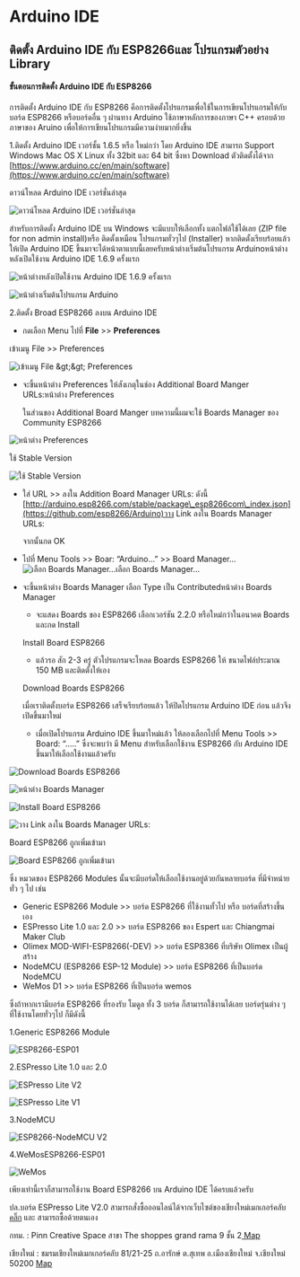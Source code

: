 # Arduino IDE

## ติดตั้ง Arduino IDE กับ ESP8266และ โปรแกรมตัวอย่าง Library <a id="&#xE15;&#xE34;&#xE14;&#xE15;&#xE31;&#xE49;&#xE07;-arduino-ide-&#xE01;&#xE31;&#xE1A;-esp8266&#xE41;&#xE25;&#xE30;-&#xE42;&#xE1B;&#xE23;&#xE41;&#xE01;&#xE23;&#xE21;&#xE15;&#xE31;&#xE27;&#xE2D;&#xE22;&#xE48;&#xE32;&#xE07;-library"></a>

#### ขั้นตอนการติดตั้ง Arduino IDE กับ ESP8266 <a id="&#xE02;&#xE31;&#xE49;&#xE19;&#xE15;&#xE2D;&#xE19;&#xE01;&#xE32;&#xE23;&#xE15;&#xE34;&#xE14;&#xE15;&#xE31;&#xE49;&#xE07;-arduino-ide-&#xE01;&#xE31;&#xE1A;-esp8266"></a>

การติดตั้ง Arduino IDE กับ ESP8266 คือการติดตั้งโปรแกรมเพื่อใช้ในการเขียนโปรแกรมให้กับบอร์ด ESP8266 หรือบอร์ดอื่น ๆ ผ่านทาง Arduino ใช้ภาษาหลักการของภาษา C++ ครอบด้วยภาษาของ Aruino เพื่อให้การเขียนโปรแกรมมีความง่ายมากยิ่งขึ้น

1.ติดตั้ง Arduino IDE เวอร์ชั้น 1.6.5 หรือ ใหม่กว่า โดย Arduino IDE สามารถ Support Windows Mac OS X Linux ทั้ง 32bit และ 64 bit ซึ่งหา Download ตัวติดตั้งได้จาก  
 [https://www.arduino.cc/en/main/software](https://www.arduino.cc/en/main/software)

ดาวน์โหลด Arduino IDE เวอร์ชั่นล่าสุด

![&#xE14;&#xE32;&#xE27;&#xE19;&#xE4C;&#xE42;&#xE2B;&#xE25;&#xE14; Arduino IDE &#xE40;&#xE27;&#xE2D;&#xE23;&#xE4C;&#xE0A;&#xE31;&#xE48;&#xE19;&#xE25;&#xE48;&#xE32;&#xE2A;&#xE38;&#xE14;](https://nazt-cmmc.gitbooks.io/cmmc-iot-books/content/images/introduction1.JPG)

สำหรับการติดตั้ง Arduino IDE บน Windows จะมีแบบให้เลือกทั้ง แตกไฟล์ใช้ได้เลย \(ZIP file for non admin install\)หรือ ติดตั้งเหมือน โปรแกรมทั่วๆไป \(Installer\) หากติดตั้งเรียบร้อยแล้ว ให้เปิด Arduino IDE ขึ้นมาจะได้หน้าตาแบบนี้เลยครับหน้าต่างเริ่มต้นโปรแกรม Arduinoหน้าต่างหลังเปิดใช้งาน Arduino IDE 1.6.9 ครั้งแรก

![&#xE2B;&#xE19;&#xE49;&#xE32;&#xE15;&#xE48;&#xE32;&#xE07;&#xE2B;&#xE25;&#xE31;&#xE07;&#xE40;&#xE1B;&#xE34;&#xE14;&#xE43;&#xE0A;&#xE49;&#xE07;&#xE32;&#xE19; Arduino IDE 1.6.9 &#xE04;&#xE23;&#xE31;&#xE49;&#xE07;&#xE41;&#xE23;&#xE01;](https://nazt-cmmc.gitbooks.io/cmmc-iot-books/content/images/introduction3.JPG)

![&#xE2B;&#xE19;&#xE49;&#xE32;&#xE15;&#xE48;&#xE32;&#xE07;&#xE40;&#xE23;&#xE34;&#xE48;&#xE21;&#xE15;&#xE49;&#xE19;&#xE42;&#xE1B;&#xE23;&#xE41;&#xE01;&#xE23;&#xE21; Arduino](https://nazt-cmmc.gitbooks.io/cmmc-iot-books/content/images/introduction2.png)

2.ติดตั้ง Broad ESP8266 ลงบน Arduino IDE

* กดเลือก Menu ไปที่ **File** &gt;&gt; **Preferences**

เข้าเมนู File &gt;&gt; Preferences

![&#xE40;&#xE02;&#xE49;&#xE32;&#xE40;&#xE21;&#xE19;&#xE39; File &amp;gt;&amp;gt; Preferences](https://nazt-cmmc.gitbooks.io/cmmc-iot-books/content/images/introduction4.png)

* จะขึ้นหน้าต่าง Preferences ให้สังเกตุในช่อง Additional Board Manger URLs:หน้าต่าง Preferences

  ในส่วนของ Additional Board Manger บทความนี้ผมจะใช้ Boards Manager ของ Community ESP8266

![&#xE2B;&#xE19;&#xE49;&#xE32;&#xE15;&#xE48;&#xE32;&#xE07; Preferences](https://nazt-cmmc.gitbooks.io/cmmc-iot-books/content/images/introduction5.JPG)

ใช้ Stable Version

![&#xE43;&#xE0A;&#xE49; Stable Version ](https://nazt-cmmc.gitbooks.io/cmmc-iot-books/content/images/introduction6.JPG)

* ใส่ URL &gt;&gt; ลงใน Addition Board Manager URLs: ดังนี้ [http://arduino.esp8266.com/stable/package\_esp8266com\_index.json](https://github.com/esp8266/Arduino)วาง Link ลงใน Boards Manager URLs:

  จากนั้นกด OK

* ไปที่ Menu Tools &gt;&gt; Boar: “Arduino…” &gt;&gt; Board Manager…![&#xE40;&#xE25;&#xE37;&#xE2D;&#xE01; Boards Manager...](https://nazt-cmmc.gitbooks.io/cmmc-iot-books/content/images/introduction8.JPG)เลือก Boards Manager...
* จะขึ้นหน้าต่าง Boards Manager เลือก Type เป็น Contributedหน้าต่าง Boards Manager

  * จะแสดง Boards ของ ESP8266 เลือกเวอร์ชัน 2.2.0 หรือใหม่กว่าในอนาคต Boards และกด Install

  Install Board ESP8266

  * แล้วรอ สัก 2-3 ครู่ ตัวโปรแกรมจะโหลด Boards ESP8266 ให้ ขนาดไฟล์ประมาณ 150 MB และติดตั้งให้เอง

  Download Boards ESP8266

  เมื่อเราติดตั้งบอร์ด ESP8266 เสร็จเรียบร้อยแล้ว ให้ปิดโปรแกรม Arduino IDE ก่อน แล้วจึงเปิดขึ้นมาใหม่

  * เมื่อเปิดโปรแกรม Arduino IDE ขึ้นมาใหม่แล้ว ให้ลองเลือกไปที่ Menu Tools &gt;&gt; Board: “…..” ซึ่งจะพบว่า มี Menu สำหรับเลือกใช้งาน ESP8266 กับ Arduino IDE ขึ้นมาให้เลือกใช้งานแล้วครับ

![Download Boards ESP8266](https://nazt-cmmc.gitbooks.io/cmmc-iot-books/content/images/introduction11.JPG)

![&#xE2B;&#xE19;&#xE49;&#xE32;&#xE15;&#xE48;&#xE32;&#xE07; Boards Manager](https://nazt-cmmc.gitbooks.io/cmmc-iot-books/content/images/introduction9.JPG)

![Install Board ESP8266](https://nazt-cmmc.gitbooks.io/cmmc-iot-books/content/images/introduction10.JPG)

![&#xE27;&#xE32;&#xE07; Link &#xE25;&#xE07;&#xE43;&#xE19; Boards Manager URLs:](https://nazt-cmmc.gitbooks.io/cmmc-iot-books/content/images/introduction7.JPG)

Board ESP8266 ถูกเพิ่มเข้ามา

![Board ESP8266 &#xE16;&#xE39;&#xE01;&#xE40;&#xE1E;&#xE34;&#xE48;&#xE21;&#xE40;&#xE02;&#xE49;&#xE32;&#xE21;&#xE32;](https://nazt-cmmc.gitbooks.io/cmmc-iot-books/content/images/introduction12.JPG)

ซึ่ง หมวดของ ESP8266 Modules นั้นจะมีบอร์ดให้เลือกใช้งานอยู่ด้วยกันหลายบอร์ด ที่มีจำหน่ายทั่ว ๆ ไป เช่น

* Generic ESP8266 Module &gt;&gt; บอร์ด ESP8266 ที่ใช้งานทั้วไป หรือ บอร์ดที่สร้างขึ้นเอง
* ESPresso Lite 1.0 และ 2.0 &gt;&gt; บอร์ด ESP8266 ของ Espert และ Chiangmai Maker Club
* Olimex MOD-WIFI-ESP8266\(-DEV\) &gt;&gt; บอร์ด ESP8366 ที่บริษัท Olimex เป็นผู้สร้าง
* NodeMCU \(ESP8266 ESP-12 Module\) &gt;&gt; บอร์ด ESP8266 ที่เป็นบอร์ด NodeMCU
* WeMos D1 &gt;&gt; บอร์ด ESP8266 ที่เป็นบอร์ด wemos

ซึ่งถ้าหากเรามีบอร์ด ESP8266 ที่รองรับ โมดูล ทั้ง 3 บอร์ด ก็สามารถใช้งานได้เลย บอร์ดรุ่นต่าง ๆ ที่ใช้งานโดยทั่วๆไป ก็มีดังนี้

1.Generic ESP8266 Module

![ESP8266-ESP01](https://i2.wp.com/farm1.staticflickr.com/499/19170613322_166b6e9075_z.jpg?zoom=2&resize=474%2C312&ssl=1)

2.ESPresso Lite 1.0 และ 2.0  

![ESPresso Lite V2](https://nazt-cmmc.gitbooks.io/cmmc-iot-books/content/images/introduction14.JPG)

![ESPresso Lite V1](https://nazt-cmmc.gitbooks.io/cmmc-iot-books/content/images/introduction13.png)

3.NodeMCU 

![ESP8266-NodeMCU V2](https://i1.wp.com/farm4.staticflickr.com/3943/19170544672_0f25c6ae15_z.jpg?zoom=2&resize=474%2C355&ssl=1)

4.WeMosESP8266-ESP01

![WeMos](https://nazt-cmmc.gitbooks.io/cmmc-iot-books/content/images/introduction15.JPG)

เพียงเท่านี้เราก็สามารถใช้งาน Board ESP8266 บน Arduino IDE ได้ครบแล้วครับ

ปล.บอร์ด ESPresso Lite V2.0 สามารถสั่งซื้อออนไลน์ได้จากเว็บไซต์ของเชียงใหม่เมกเกอร์คลับ [คลิ๊ก](http://www.cmmcshop.com/category) และ สามารถซื้อด้วยตนเอง

กทม. : Pinn Creative Space สาขา The shoppes grand rama 9 ชั้น 2[ Map](https://maps.here.com/directions/mix/mylocation/PINN-Creative-Space:13.759915,100.569588?map=13.75991,100.56959,15,normal&fb_locale=th_TH)

เชียงใหม่ : ชมรมเชียงใหม่เมกเกอร์คลับ 81/21-25 ถ.อารักษ์ ต.สุเทพ อ.เมืองเชียงใหม่ จ.เชียงใหม่ 50200 [Map](https://www.google.com/maps?ll=18.783329,98.978965&z=19&t=m&hl=th&gl=TH&mapclient=embed&cid=5283136291489251162)

